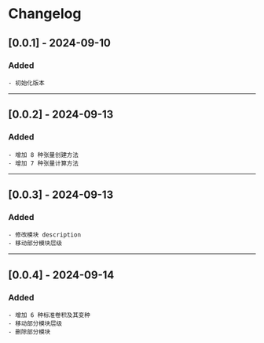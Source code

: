 # Changelog

## [0.0.1] - 2024-09-10

### Added

    - 初始化版本


----

## [0.0.2] - 2024-09-13

### Added

    - 增加 8 种张量创建方法
    - 增加 7 种张量计算方法


----

## [0.0.3] - 2024-09-13

### Added

    - 修改模块 description
    - 移动部分模块层级


----

## [0.0.4] - 2024-09-14

### Added

    - 增加 6 种标准卷积及其变种
    - 移动部分模块层级
    - 删除部分模块
